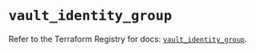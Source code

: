 # `vault_identity_group`

Refer to the Terraform Registry for docs: [`vault_identity_group`](https://registry.terraform.io/providers/hashicorp/vault/5.0.0/docs/resources/identity_group).
